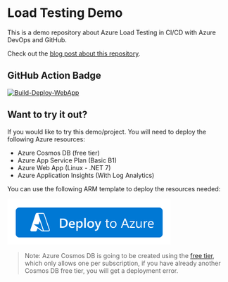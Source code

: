 # Load Testing Demo

This is a demo repository about Azure Load Testing in CI/CD with Azure DevOps and GitHub.

Check out the [blog post about this repository](https://xpirit.com/adding-load-testing-to-your-workflows).

## GitHub Action Badge
[![Build-Deploy-WebApp](https://github.com/dsanchezcr/LoadTestingDemo/actions/workflows/workflow.yml/badge.svg)](https://github.com/dsanchezcr/LoadTestingDemo/actions/workflows/workflow.yml)

## Want to try it out?

If you would like to try this demo/project. You will need to deploy the following Azure resources:

- Azure Cosmos DB (free tier)
- Azure App Service Plan (Basic B1)
- Azure Web App (Linux - .NET 7)
- Azure Application Insights (With Log Analytics)

You can use the following ARM template to deploy the resources needed:

[![Deploy to Azure](img/deploy.png)](https://portal.azure.com/#create/Microsoft.Template/uri/https%3A%2F%2Fraw.githubusercontent.com%2Fdsanchezcr%2FLoadTestingDemo%2Fmain%2FARM%2Ftemplate.json)

> Note: Azure Cosmos DB is going to be created using the [free tier](https://learn.microsoft.com/azure/cosmos-db/free-tier), which only allows one per subscription, if you have already another Cosmos DB free tier, you will get a deployment error.